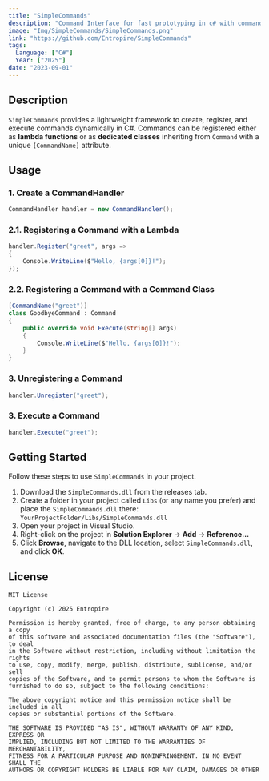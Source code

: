 ```yaml
---
title: "SimpleCommands"
description: "Command Interface for fast prototyping in c# with commands"
image: "Img/SimpleCommands/SimpleCommands.png"
link: "https://github.com/Entropire/SimpleCommands"
tags:
  Language: ["C#"]
  Year: ["2025"]
date: "2023-09-01"
---
```


## Description 
`SimpleCommands` provides a lightweight framework to create, register, and execute commands dynamically in C#. Commands can be registered either as **lambda functions** or as **dedicated classes** inheriting from `Command` with a unique `[CommandName]` attribute.

## Usage
### 1. Create a CommandHandler
```csharp
CommandHandler handler = new CommandHandler();
```

### 2.1. Registering a Command with a Lambda

```csharp
handler.Register("greet", args =>
{
    Console.WriteLine($"Hello, {args[0]}!");
});
```

### 2.2. Registering a Command with a Command Class
```csharp
[CommandName("greet")]
class GoodbyeCommand : Command
{
    public override void Execute(string[] args)
    {
        Console.WriteLine($"Hello, {args[0]}!");
    }
}
```

### 3. Unregistering a Command
```csharp
handler.Unregister("greet");
```

### 3. Execute a Command
```csharp
handler.Execute("greet");
```

## Getting Started

Follow these steps to use `SimpleCommands` in your project.

1. Download the `SimpleCommands.dll` from the releases tab.  
2. Create a folder in your project called `Libs` (or any name you prefer) and place the `SimpleCommands.dll` there: `YourProjectFolder/Libs/SimpleCommands.dll`
3. Open your project in Visual Studio.  
4. Right-click on the project in **Solution Explorer** → **Add** → **Reference…**  
5. Click **Browse**, navigate to the DLL location, select `SimpleCommands.dll`, and click **OK**.

## License
```text
MIT License
 
Copyright (c) 2025 Entropire
 
Permission is hereby granted, free of charge, to any person obtaining a copy
of this software and associated documentation files (the "Software"), to deal
in the Software without restriction, including without limitation the rights
to use, copy, modify, merge, publish, distribute, sublicense, and/or sell
copies of the Software, and to permit persons to whom the Software is
furnished to do so, subject to the following conditions:
  
The above copyright notice and this permission notice shall be included in all
copies or substantial portions of the Software.
 
THE SOFTWARE IS PROVIDED "AS IS", WITHOUT WARRANTY OF ANY KIND, EXPRESS OR
IMPLIED, INCLUDING BUT NOT LIMITED TO THE WARRANTIES OF MERCHANTABILITY,
FITNESS FOR A PARTICULAR PURPOSE AND NONINFRINGEMENT. IN NO EVENT SHALL THE
AUTHORS OR COPYRIGHT HOLDERS BE LIABLE FOR ANY CLAIM, DAMAGES OR OTHER
```
